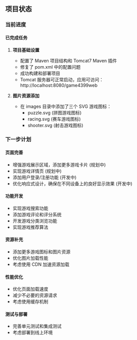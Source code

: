 ## 项目状态

### 当前进度

#### 已完成任务
1. **项目基础设置**
   - 配置了 Maven 项目结构和 Tomcat7 Maven 插件
   - 修复了 pom.xml 中的配置问题
   - 成功构建和部署项目
   - Tomcat 服务器可正常启动，应用可访问：http://localhost:8080/game4399web

2. **图片资源添加**
   - 在 images 目录中添加了三个 SVG 游戏图标：
     - puzzle.svg (拼图游戏图标)
     - racing.svg (赛车游戏图标)
     - shooter.svg (射击游戏图标)

### 下一步计划

#### 页面完善
- 增强游戏展示区域，添加更多游戏卡片 (规划中)
- 实现游戏详情页 (规划中)
- 添加用户登录/注册功能 (开发中)
- 优化响应式设计，确保在不同设备上的良好显示效果 (开发中)

#### 功能开发
- 实现游戏搜索功能
- 添加游戏评论和评分系统
- 开发游戏分类浏览功能
- 实现游戏推荐算法

#### 资源补充
- 添加更多游戏图标和图片资源
- 优化图片加载性能
- 考虑使用 CDN 加速资源加载

#### 性能优化
- 优化页面加载速度
- 减少不必要的资源请求
- 考虑使用缓存机制

#### 测试与部署
- 完善单元测试和集成测试
- 考虑部署到线上环境